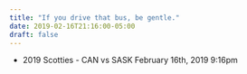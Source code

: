 ```yaml
---
title: "If you drive that bus, be gentle."
date: 2019-02-16T21:16:00-05:00
draft: false
---
```

- 2019 Scotties - CAN vs SASK February 16th, 2019 9:16pm